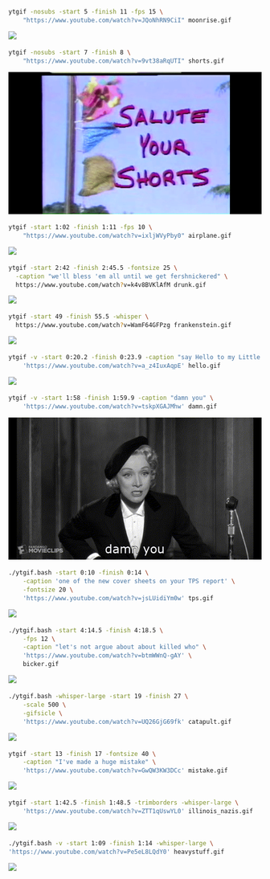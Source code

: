 ```sh
ytgif -nosubs -start 5 -finish 11 -fps 15 \
    "https://www.youtube.com/watch?v=JQoNhRN9CiI" moonrise.gif
```

![](gifs/moonrise.gif)

```sh
ytgif -nosubs -start 7 -finish 8 \
    "https://www.youtube.com/watch?v=9vt38aRqUTI" shorts.gif
```

![](gifs/shorts.gif)

```sh
ytgif -start 1:02 -finish 1:11 -fps 10 \
    "https://www.youtube.com/watch?v=ixljWVyPby0" airplane.gif
```

![](gifs/airplane.gif)

```sh
ytgif -start 2:42 -finish 2:45.5 -fontsize 25 \
  -caption "we'll bless 'em all until we get fershnickered" \
  https://www.youtube.com/watch?v=k4v8BVKlAfM drunk.gif
```

![](gifs/drunk.gif)

```sh
ytgif -start 49 -finish 55.5 -whisper \
  https://www.youtube.com/watch?v=WamF64GFPzg frankenstein.gif
```

![](gifs/frankenstein.gif)

```sh
ytgif -v -start 0:20.2 -finish 0:23.9 -caption "say Hello to my Little Friend" \
    'https://www.youtube.com/watch?v=a_z4IuxAqpE' hello.gif
```

![](gifs/hello.gif)

```sh
ytgif -v -start 1:58 -finish 1:59.9 -caption "damn you" \
    'https://www.youtube.com/watch?v=tskpXGAJMhw' damn.gif
```

![](gifs/damn.gif)

```sh
./ytgif.bash -start 0:10 -finish 0:14 \
    -caption 'one of the new cover sheets on your TPS report' \
    -fontsize 20 \
    'https://www.youtube.com/watch?v=jsLUidiYm0w' tps.gif
```

![](gifs/tps.gif)

```sh
./ytgif.bash -start 4:14.5 -finish 4:18.5 \
    -fps 12 \
    -caption "let's not argue about about killed who" \
    'https://www.youtube.com/watch?v=btmWWnQ-gAY' \
    bicker.gif
```

![](gifs/bicker.gif)

```sh
./ytgif.bash -whisper-large -start 19 -finish 27 \
    -scale 500 \
    -gifsicle \
    'https://www.youtube.com/watch?v=UQ26GjG69fk' catapult.gif
```

![](gifs/drunk.gif)

```sh
ytgif -start 13 -finish 17 -fontsize 40 \
    -caption "I've made a huge mistake" \
    'https://www.youtube.com/watch?v=GwQW3KW3DCc' mistake.gif
```

![](gifs/mistake.gif)

```sh
ytgif -start 1:42.5 -finish 1:48.5 -trimborders -whisper-large \
    'https://www.youtube.com/watch?v=ZTT1qUswYL0' illinois_nazis.gif
```

![](gifs/illinois_nazis.gif)

```sh
./ytgif.bash -v -start 1:09 -finish 1:14 -whisper-large \
'https://www.youtube.com/watch?v=Pe5eL8LQdY0' heavystuff.gif
```

![](gifs/heavystuff.gif)
